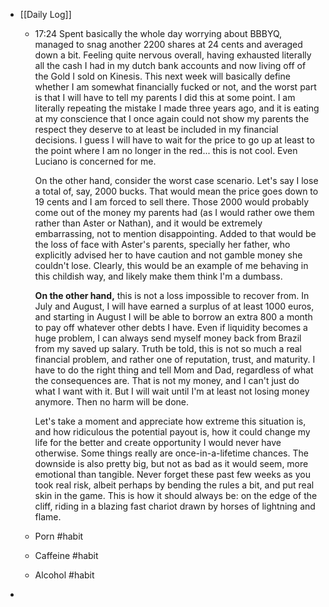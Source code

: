 - [[Daily Log]]
	- 17:24 Spent basically the whole day worrying about BBBYQ, managed to snag another 2200 shares at 24 cents and averaged down a bit. Feeling quite nervous overall, having exhausted literally all the cash I had in my dutch bank accounts and now living off of the Gold I sold on Kinesis. This next week will basically define whether I am somewhat financially fucked or not, and the worst part is that I will have to tell my parents I did this at some point. I am literally repeating the mistake I made three years ago, and it is eating at my conscience that I once again could not show my parents the respect they deserve to at least be included in my financial decisions. I guess I will have to wait for the price to go up at least to the point where I am no longer in the red... this is not cool. Even Luciano is concerned for me.
	  
	  On the other hand, consider the worst case scenario. Let's say I lose a total of, say, 2000 bucks. That would mean the price goes down to 19 cents and I am forced to sell there. Those 2000 would probably come out of the money my parents had (as I would rather owe them rather than Aster or Nathan), and it would be extremely embarrassing, not to mention disappointing. Added to that would be the loss of face with Aster's parents, specially her father, who explicitly advised her to have caution and not gamble money she couldn't lose. Clearly, this would be an example of me behaving in this childish way, and likely make them think I'm a dumbass.
	  
	  **On the other hand,** this is not a loss impossible to recover from. In July and August, I will have earned a surplus of at least 1000 euros, and starting in August I will be able to borrow an extra 800 a month to pay off whatever other debts I have. Even if liquidity becomes a huge problem, I can always send myself money back from Brazil from my saved up salary. Truth be told, this is not so much a real financial problem, and rather one of reputation, trust, and maturity. I have to do the right thing and tell Mom and Dad, regardless of what the consequences are. That is not my money, and I can't just do what I want with it. But I will wait until I'm at least not losing money anymore. Then no harm will be done. 
	  
	  Let's take a moment and appreciate how extreme this situation is, and how ridiculous the potential payout is, how it could change my life for the better and create opportunity I would never have otherwise. Some things really are once-in-a-lifetime chances. The downside is also pretty big, but not as bad as it would seem, more emotional than tangible. Never forget these past few weeks as you took real risk, albeit perhaps by bending the rules a bit, and put real skin in the game. This is how it should always be: on the edge of the cliff, riding in a blazing fast chariot drawn by horses of lightning and flame.
	- Porn #habit
	- Caffeine #habit
	- Alcohol #habit
-